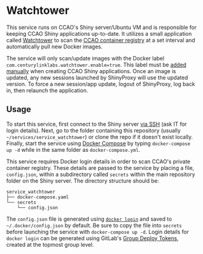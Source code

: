 # Watchtower

This service runs on CCAO's Shiny server/Ubuntu VM and is responsible for keeping CCAO Shiny applications up-to-date. It utilizes a small application called [Watchtower](https://containrrr.github.io/watchtower/) to scan the [CCAO container registry](https://gitlab.com/groups/ccao-data-science---modeling/-/container_registries) at a set interval and automatically pull new Docker images. 

The service will only scan/update images with the Docker label `com.centurylinklabs.watchtower.enable=true`. This label must be [added manually](https://gitlab.com/ccao-data-science---modeling/applications/shiny_app_pinval/-/blob/staging/Dockerfile#L130) when creating CCAO Shiny applications. Once an image is updated, any new sessions launched by ShinyProxy will use the updated version. To force a new session/app update, logout of ShinyProxy, log back in, then relaunch the application.

## Usage

To start this service, first connect to the Shiny server [via SSH](https://support.rackspace.com/how-to/connecting-to-a-server-using-ssh-on-linux-or-mac-os/) (ask IT for login details). Next, go to the folder containing this repository (usually `~/services/service_watchtower`) or clone the repo if it doesn't exist locally. Finally, start the service using [Docker Compose](https://docs.docker.com/compose/gettingstarted/) by typing `docker-compose up -d` while in the same folder as `docker-compose.yml`. 

This service requires Docker login details in order to scan CCAO's private container registry. These details are passed to the service by placing a file, `config.json`, within a subdirectory called `secrets` within the main repository folder on the Shiny server. The directory structure should be:

```
service_watchtower
├── docker-compose.yaml
└── secrets
    └── config.json
```

The `config.json` file is generated using [`docker login`](https://docs.docker.com/engine/reference/commandline/login/) and saved to `~/.docker/config.json` by default. Be sure to copy the file into `secrets` before launching the service with `docker-compose up -d`. Login details for `docker login` can be generated using GitLab's [Group Deploy Tokens](https://docs.gitlab.com/ee/user/project/deploy_tokens/#group-deploy-token), created at the topmost group level.